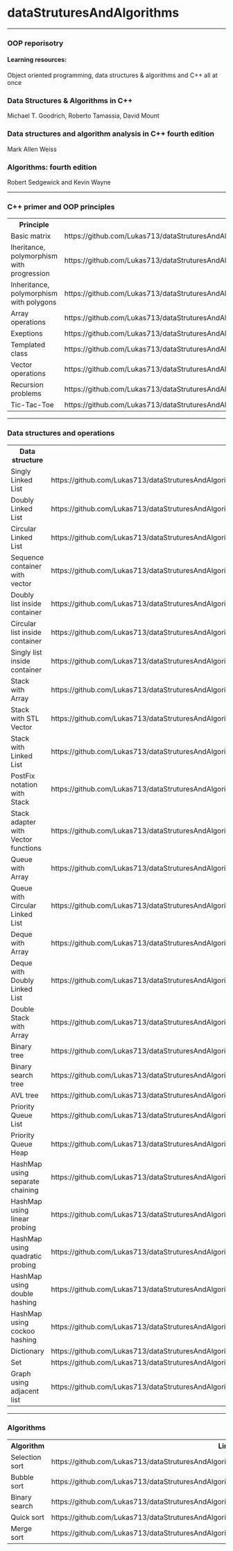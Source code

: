 # dataStruturesAndAlgorithms

<hr>
<h3>OOP reporisotry</h3>
<p><h4>Learning resources:</h4> 
Object oriented programming, data structures & algorithms and C++ all at once <br>
<h3>Data Structures & Algorithms in C++</h3>
Michael T. Goodrich, Roberto Tamassia, David Mount<br>
<h3>Data structures and algorithm analysis in C++ fourth edition</h3>
Mark Allen Weiss
<h3>Algorithms: fourth edition</h3>
Robert Sedgewick and Kevin Wayne<hr>
</p>
<h3>C++ primer and OOP principles</h3>
<table>
	<tr>
		<th>Principle</th>
		<th>Link</th>
	</tr>
	<tr>
		<td>Basic matrix</td>
		<td>https://github.com/Lukas713/dataStruturesAndAlgorithms/blob/master/OOP/Principles/Matrix.cpp</td>
	</tr>
	<tr>
		<td>Iheritance, polymorphism with progression</td>
		<td>https://github.com/Lukas713/dataStruturesAndAlgorithms/blob/master/OOP/Principles/Progressions.cpp</td>
	</tr>
	<tr>
		<td>Inheritance, polymorphism with polygons</td>
		<td>https://github.com/Lukas713/dataStruturesAndAlgorithms/blob/master/OOP/Principles/polygonInterface.cpp</td>
	</tr>
	<tr>
		<td>Array operations</td>
		<td>https://github.com/Lukas713/dataStruturesAndAlgorithms/blob/master/OOP/Principles/arayOperations.cpp</td>
	</tr>
	<tr>
		<td>Exeptions</td>
		<td>https://github.com/Lukas713/dataStruturesAndAlgorithms/blob/master/OOP/Principles/catchExeption.cpp</td>
	</tr>
	<tr>
		<td>Templated class</td>
		<td>https://github.com/Lukas713/dataStruturesAndAlgorithms/blob/master/OOP/Principles/classTemplate.cpp</td>
	</tr>
	<tr>
		<td>Vector operations</td>
		<td>https://github.com/Lukas713/dataStruturesAndAlgorithms/blob/master/OOP/Principles/vectorBegining.cpp</td>
	</tr>
	<tr>
		<td>Recursion problems</td>
		<td>https://github.com/Lukas713/dataStruturesAndAlgorithms/blob/master/OOP/Principles/recursion.cpp</td>
	</tr>
	<tr>
		<td>Tic-Tac-Toe</td>
		<td>https://github.com/Lukas713/dataStruturesAndAlgorithms/blob/master/OOP/Principles/ticTacToe.cpp</td>
	</tr>
</table>
<hr>
<h3>Data structures and operations</h3>
<table>
  <tr>
    <th>Data structure</th>
    <th>Link</th>
  </tr>
  <tr>
    <td>Singly Linked List</td>
    <td>https://github.com/Lukas713/dataStruturesAndAlgorithms/blob/master/OOP/LinkedList/singlyLinkedListGeneric.cpp</td>
  </tr>
  <tr>
    <td>Doubly Linked List</td>
    <td>https://github.com/Lukas713/dataStruturesAndAlgorithms/blob/master/OOP/LinkedList/doublyLinkedListGeneric.cpp</td>
  </tr>
  <tr>
    <td>Circular Linked List</td>
    <td>https://github.com/Lukas713/dataStruturesAndAlgorithms/blob/master/OOP/LinkedList/circularLinkedList.cpp</td>
  </tr>
     <tr>
    <td>Sequence container with vector</td>
    <td>https://github.com/Lukas713/dataStruturesAndAlgorithms/blob/master/OOP/LinkedList/vectorWithIterator.cpp</td>
  </tr>
   <tr>
    <td>Doubly list inside container</td>
    <td>https://github.com/Lukas713/dataStruturesAndAlgorithms/blob/master/OOP/LinkedList/doublyListWithIterator.cpp</td>
  </tr>
  <tr>
    <td>Circular list inside container</td>
    <td>https://github.com/Lukas713/dataStruturesAndAlgorithms/blob/master/OOP/LinkedList/circularListWithIterator.cpp</td>
  </tr>
  <tr>
    <td>Singly list inside container</td>
    <td>https://github.com/Lukas713/dataStruturesAndAlgorithms/blob/master/OOP/LinkedList/singlyListWithIterator.cpp</td>
  </tr>
  <tr>
    <td>Stack with Array</td>
    <td>https://github.com/Lukas713/dataStruturesAndAlgorithms/blob/master/OOP/StackQueueDequeue/stackArray.cpp</td>
  </tr>
   <tr>
    <td>Stack with STL Vector</td>
    <td>https://github.com/Lukas713/dataStruturesAndAlgorithms/blob/master/OOP/StackQueueDequeue/stackVectorSTL.cpp</td>
  </tr>
  <tr>
    <td>Stack with Linked List</td>
    <td>https://github.com/Lukas713/dataStruturesAndAlgorithms/blob/master/OOP/StackQueueDequeue/stackLinkedListGeneric.cpp</td>
  </tr>
    <tr>
    <td>PostFix notation with Stack</td>
    <td>https://github.com/Lukas713/dataStruturesAndAlgorithms/blob/master/OOP/StackQueueDequeue/postFixNotation.cpp</td>
  </tr>
  <tr>
    <td>Stack adapter with Vector functions</td>
    <td>https://github.com/Lukas713/dataStruturesAndAlgorithms/blob/master/OOP/StackQueueDequeue/stackAdapterVectorFunctions.cpp</td>
  </tr>
   <tr>
    <td>Queue with Array</td>
    <td>https://github.com/Lukas713/dataStruturesAndAlgorithms/blob/master/OOP/StackQueueDequeue/queueArray.cpp</td>
  </tr>
   <tr>
    <td>Queue with Circular Linked List</td>
    <td>https://github.com/Lukas713/dataStruturesAndAlgorithms/blob/master/OOP/StackQueueDequeue/queueCircularLinkedList.cpp</td>
  </tr>
   <tr>
    <td>Deque with Array</td>
    <td>https://github.com/Lukas713/dataStruturesAndAlgorithms/blob/master/OOP/StackQueueDequeue/dequeArray.cpp</td>
  </tr>
   <tr>
    <td>Deque with Doubly Linked List</td>
    <td>https://github.com/Lukas713/dataStruturesAndAlgorithms/blob/master/OOP/StackQueueDequeue/dequeDoublyLinkedList.cpp</td>
  </tr>
  <tr>
    <td>Double Stack with Array</td>
    <td>https://github.com/Lukas713/dataStruturesAndAlgorithms/blob/master/OOP/StackQueueDequeue/doubleStackArray.cpp</td>
  </tr>
   <tr>
    <td>Binary tree</td>
    <td>https://github.com/Lukas713/dataStruturesAndAlgorithms/blob/master/OOP/Tree/binaryTree.cpp</td>
  </tr>
  <tr>
    <td>Binary search tree</td>
    <td>https://github.com/Lukas713/dataStruturesAndAlgorithms/blob/master/OOP/Tree/binarySearchTree.cpp</td>
  </tr>
    <tr>
    <td>AVL tree</td>
    <td>https://github.com/Lukas713/dataStruturesAndAlgorithms/blob/master/OOP/Tree/treeAVL.cpp</td>
  </tr>
  <tr>
    <td>Priority Queue List</td>
    <td>https://github.com/Lukas713/dataStruturesAndAlgorithms/blob/master/OOP/Heap/priorityQueueList.cpp</td>
  </tr>
    <tr>
    <td>Priority Queue Heap</td>
    <td>https://github.com/Lukas713/dataStruturesAndAlgorithms/blob/master/OOP/Heap/priorityQueueHeap.cpp</td>
  </tr>
  <tr>
    <td>HashMap using separate chaining</td>
    <td>https://github.com/Lukas713/dataStruturesAndAlgorithms/blob/master/OOP/HashTables/separateChaining.cpp</td>
  </tr>
   <tr>
    <td>HashMap using linear probing</td>
    <td>https://github.com/Lukas713/dataStruturesAndAlgorithms/blob/master/OOP/HashTables/linearProbing.cpp</td>
  </tr>
   <tr>
    <td>HashMap using quadratic probing</td>
    <td>https://github.com/Lukas713/dataStruturesAndAlgorithms/blob/master/OOP/HashTables/quadraticProbing.cpp</td>
  </tr>
   <tr>
    <td>HashMap using double hashing</td>
    <td>https://github.com/Lukas713/dataStruturesAndAlgorithms/blob/master/OOP/HashTables/doubleHashing.cpp</td>
  </tr>
    <tr>
    <td>HashMap using cockoo hashing</td>
    <td>https://github.com/Lukas713/dataStruturesAndAlgorithms/blob/master/OOP/HashTables/cockooHashing.cpp</td>
  </tr>
  <tr>
    <td>Dictionary</td>
    <td>https://github.com/Lukas713/dataStruturesAndAlgorithms/blob/master/OOP/HashTables/dictionary.cpp</td>
  </tr>
  <tr>
    <td>Set</td>
    <td>https://github.com/Lukas713/dataStruturesAndAlgorithms/blob/master/OOP/Set/mergingTwoSets.cpp</td>
  </tr>
  <tr>
    <td>Graph using adjacent list</td>
    <td>https://github.com/Lukas713/dataStruturesAndAlgorithms/blob/master/OOP/Graph/adjacentList.cpp</td>
  </tr>
</table>
<hr>
<h3>Algorithms</h3>
<table>
  <tr>
    <th>Algorithm</th>
    <th>Link</th>
  </tr>
  <tr>
    <td>Selection sort</td>
    <td>https://github.com/Lukas713/dataStruturesAndAlgorithms/blob/master/OOP/Algorithms/selectionSort.cpp</td>
  </tr>
  <tr>
    <td>Bubble sort</td>
    <td>https://github.com/Lukas713/dataStruturesAndAlgorithms/blob/master/OOP/Algorithms/bubbleSort.cpp</td>
  </tr>
    <tr>
    <td>Binary search</td>
    <td>https://github.com/Lukas713/dataStruturesAndAlgorithms/blob/master/OOP/Algorithms/binarySearch.cpp</td>
  </tr>
    <tr>
    <td>Quick sort</td>
    <td>https://github.com/Lukas713/dataStruturesAndAlgorithms/blob/master/OOP/Algorithms/quickSort.cpp</td>
  </tr>
    <tr>
    <td>Merge sort</td>
    <td>https://github.com/Lukas713/dataStruturesAndAlgorithms/blob/master/OOP/Algorithms/mergeSort.cpp</td>
  </tr>
</table>


